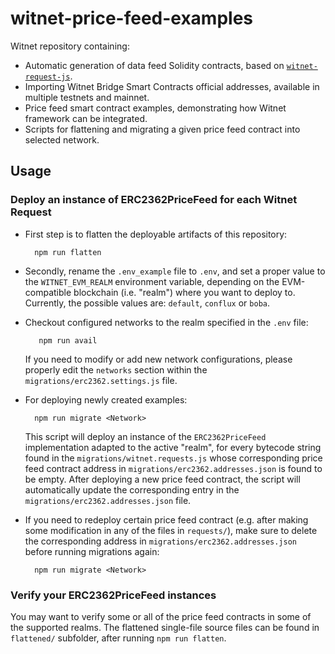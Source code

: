 # witnet-price-feed-examples

Witnet repository containing:
- Automatic generation of data feed Solidity contracts, based on [`witnet-request-js`](https://github.com/witnet/witnet-requests-js).
- Importing Witnet Bridge Smart Contracts official addresses, available in multiple testnets and mainnet.
- Price feed smart contract examples, demonstrating how Witnet framework can be integrated.
- Scripts for flattening and migrating a given price feed contract into selected network.

## Usage

### Deploy an instance of ERC2362PriceFeed for each Witnet Request

- First step is to flatten the deployable artifacts of this repository:

  ```console
    npm run flatten
  ```

- Secondly, rename the `.env_example` file to `.env`, and set a proper value to the `WITNET_EVM_REALM` environment variable, depending on the EVM-compatible blockchain (i.e. "realm") where you want to deploy to. Currently, the possible values are: `default`, `conflux` or `boba`. 

- Checkout configured networks to the realm specified in the `.env` file:

  ```console
     npm run avail 
  ```

  If you need to modify or add new network configurations, please properly edit the `networks` section within the `migrations/erc2362.settings.js` file.

- For deploying newly created examples:

  ```console
    npm run migrate <Network>
  ```

  This script will deploy an instance of the `ERC2362PriceFeed` implementation adapted to the active "realm", for every bytecode string found in the `migrations/witnet.requests.js` whose corresponding price feed contract address in `migrations/erc2362.addresses.json` is found to be empty. After deploying a new price feed contract, the script will automatically update the corresponding entry in the `migrations/erc2362.addresses.json` file.

- If you need to redeploy certain price feed contract (e.g. after making some modification in any of the files in `requests/`), make sure to delete the corresponding address in `migrations/erc2362.addresses.json` before running migrations again:

  ```console
    npm run migrate <Network>
  ```

### Verify your ERC2362PriceFeed instances

You may want to verify some or all of the price feed contracts in some of the supported realms. The flattened single-file source files can be found in `flattened/` subfolder, after running `npm run flatten`.
